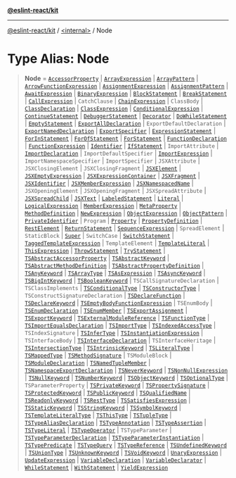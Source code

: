 [**@eslint-react/kit**](../../README.md)

***

[@eslint-react/kit](../../README.md) / [\<internal\>](../README.md) / Node

# Type Alias: Node

> **Node** = [`AccessorProperty`](AccessorProperty.md) \| [`ArrayExpression`](../interfaces/ArrayExpression.md) \| [`ArrayPattern`](../interfaces/ArrayPattern.md) \| [`ArrowFunctionExpression`](../interfaces/ArrowFunctionExpression.md) \| [`AssignmentExpression`](../interfaces/AssignmentExpression.md) \| [`AssignmentPattern`](../interfaces/AssignmentPattern.md) \| [`AwaitExpression`](../interfaces/AwaitExpression.md) \| [`BinaryExpression`](../interfaces/BinaryExpression.md) \| [`BlockStatement`](../interfaces/BlockStatement.md) \| [`BreakStatement`](../interfaces/BreakStatement.md) \| [`CallExpression`](../interfaces/CallExpression.md) \| `CatchClause` \| [`ChainExpression`](../interfaces/ChainExpression.md) \| `ClassBody` \| [`ClassDeclaration`](ClassDeclaration.md) \| [`ClassExpression`](../interfaces/ClassExpression.md) \| [`ConditionalExpression`](../interfaces/ConditionalExpression.md) \| [`ContinueStatement`](../interfaces/ContinueStatement.md) \| [`DebuggerStatement`](../interfaces/DebuggerStatement.md) \| [`Decorator`](../interfaces/Decorator.md) \| [`DoWhileStatement`](../interfaces/DoWhileStatement.md) \| [`EmptyStatement`](../interfaces/EmptyStatement.md) \| [`ExportAllDeclaration`](../interfaces/ExportAllDeclaration.md) \| `ExportDefaultDeclaration` \| [`ExportNamedDeclaration`](ExportNamedDeclaration.md) \| [`ExportSpecifier`](ExportSpecifier.md) \| [`ExpressionStatement`](../interfaces/ExpressionStatement.md) \| [`ForInStatement`](../interfaces/ForInStatement.md) \| [`ForOfStatement`](../interfaces/ForOfStatement.md) \| [`ForStatement`](../interfaces/ForStatement.md) \| [`FunctionDeclaration`](FunctionDeclaration.md) \| [`FunctionExpression`](../interfaces/FunctionExpression.md) \| [`Identifier`](../interfaces/Identifier.md) \| [`IfStatement`](../interfaces/IfStatement.md) \| `ImportAttribute` \| [`ImportDeclaration`](../interfaces/ImportDeclaration.md) \| `ImportDefaultSpecifier` \| [`ImportExpression`](../interfaces/ImportExpression.md) \| `ImportNamespaceSpecifier` \| `ImportSpecifier` \| `JSXAttribute` \| `JSXClosingElement` \| `JSXClosingFragment` \| [`JSXElement`](../interfaces/JSXElement-1.md) \| [`JSXEmptyExpression`](../interfaces/JSXEmptyExpression.md) \| [`JSXExpressionContainer`](../interfaces/JSXExpressionContainer.md) \| [`JSXFragment`](../interfaces/JSXFragment-1.md) \| [`JSXIdentifier`](../interfaces/JSXIdentifier.md) \| [`JSXMemberExpression`](../interfaces/JSXMemberExpression.md) \| [`JSXNamespacedName`](../interfaces/JSXNamespacedName.md) \| `JSXOpeningElement` \| `JSXOpeningFragment` \| `JSXSpreadAttribute` \| [`JSXSpreadChild`](../interfaces/JSXSpreadChild.md) \| [`JSXText`](../interfaces/JSXText-1.md) \| [`LabeledStatement`](../interfaces/LabeledStatement.md) \| [`Literal`](Literal-1.md) \| [`LogicalExpression`](../interfaces/LogicalExpression.md) \| [`MemberExpression`](MemberExpression.md) \| [`MetaProperty`](../interfaces/MetaProperty.md) \| [`MethodDefinition`](MethodDefinition.md) \| [`NewExpression`](../interfaces/NewExpression.md) \| [`ObjectExpression`](../interfaces/ObjectExpression.md) \| [`ObjectPattern`](../interfaces/ObjectPattern.md) \| [`PrivateIdentifier`](../interfaces/PrivateIdentifier.md) \| `Program` \| [`Property`](Property.md) \| [`PropertyDefinition`](PropertyDefinition.md) \| [`RestElement`](../interfaces/RestElement.md) \| [`ReturnStatement`](../interfaces/ReturnStatement.md) \| [`SequenceExpression`](../interfaces/SequenceExpression.md) \| `SpreadElement` \| `StaticBlock` \| [`Super`](../interfaces/Super.md) \| `SwitchCase` \| [`SwitchStatement`](../interfaces/SwitchStatement.md) \| [`TaggedTemplateExpression`](../interfaces/TaggedTemplateExpression.md) \| `TemplateElement` \| [`TemplateLiteral`](../interfaces/TemplateLiteral.md) \| [`ThisExpression`](../interfaces/ThisExpression.md) \| [`ThrowStatement`](../interfaces/ThrowStatement.md) \| [`TryStatement`](../interfaces/TryStatement.md) \| [`TSAbstractAccessorProperty`](TSAbstractAccessorProperty.md) \| [`TSAbstractKeyword`](../interfaces/TSAbstractKeyword.md) \| [`TSAbstractMethodDefinition`](TSAbstractMethodDefinition.md) \| [`TSAbstractPropertyDefinition`](TSAbstractPropertyDefinition.md) \| [`TSAnyKeyword`](../interfaces/TSAnyKeyword.md) \| [`TSArrayType`](../interfaces/TSArrayType.md) \| [`TSAsExpression`](../interfaces/TSAsExpression.md) \| [`TSAsyncKeyword`](../interfaces/TSAsyncKeyword.md) \| [`TSBigIntKeyword`](../interfaces/TSBigIntKeyword.md) \| [`TSBooleanKeyword`](../interfaces/TSBooleanKeyword.md) \| `TSCallSignatureDeclaration` \| `TSClassImplements` \| [`TSConditionalType`](../interfaces/TSConditionalType.md) \| [`TSConstructorType`](../interfaces/TSConstructorType.md) \| `TSConstructSignatureDeclaration` \| [`TSDeclareFunction`](TSDeclareFunction.md) \| [`TSDeclareKeyword`](../interfaces/TSDeclareKeyword.md) \| [`TSEmptyBodyFunctionExpression`](../interfaces/TSEmptyBodyFunctionExpression.md) \| `TSEnumBody` \| [`TSEnumDeclaration`](../interfaces/TSEnumDeclaration.md) \| [`TSEnumMember`](TSEnumMember.md) \| [`TSExportAssignment`](../interfaces/TSExportAssignment.md) \| [`TSExportKeyword`](../interfaces/TSExportKeyword.md) \| [`TSExternalModuleReference`](../interfaces/TSExternalModuleReference.md) \| [`TSFunctionType`](../interfaces/TSFunctionType.md) \| [`TSImportEqualsDeclaration`](TSImportEqualsDeclaration.md) \| [`TSImportType`](../interfaces/TSImportType.md) \| [`TSIndexedAccessType`](../interfaces/TSIndexedAccessType.md) \| `TSIndexSignature` \| [`TSInferType`](../interfaces/TSInferType.md) \| [`TSInstantiationExpression`](../interfaces/TSInstantiationExpression.md) \| `TSInterfaceBody` \| [`TSInterfaceDeclaration`](../interfaces/TSInterfaceDeclaration.md) \| `TSInterfaceHeritage` \| [`TSIntersectionType`](../interfaces/TSIntersectionType.md) \| [`TSIntrinsicKeyword`](../interfaces/TSIntrinsicKeyword.md) \| [`TSLiteralType`](../interfaces/TSLiteralType.md) \| [`TSMappedType`](../interfaces/TSMappedType.md) \| [`TSMethodSignature`](TSMethodSignature.md) \| `TSModuleBlock` \| [`TSModuleDeclaration`](TSModuleDeclaration.md) \| [`TSNamedTupleMember`](../interfaces/TSNamedTupleMember.md) \| [`TSNamespaceExportDeclaration`](../interfaces/TSNamespaceExportDeclaration.md) \| [`TSNeverKeyword`](../interfaces/TSNeverKeyword.md) \| [`TSNonNullExpression`](../interfaces/TSNonNullExpression.md) \| [`TSNullKeyword`](../interfaces/TSNullKeyword.md) \| [`TSNumberKeyword`](../interfaces/TSNumberKeyword.md) \| [`TSObjectKeyword`](../interfaces/TSObjectKeyword.md) \| [`TSOptionalType`](../interfaces/TSOptionalType.md) \| `TSParameterProperty` \| [`TSPrivateKeyword`](../interfaces/TSPrivateKeyword.md) \| [`TSPropertySignature`](TSPropertySignature.md) \| [`TSProtectedKeyword`](../interfaces/TSProtectedKeyword.md) \| [`TSPublicKeyword`](../interfaces/TSPublicKeyword.md) \| [`TSQualifiedName`](../interfaces/TSQualifiedName.md) \| [`TSReadonlyKeyword`](../interfaces/TSReadonlyKeyword.md) \| [`TSRestType`](../interfaces/TSRestType.md) \| [`TSSatisfiesExpression`](../interfaces/TSSatisfiesExpression.md) \| [`TSStaticKeyword`](../interfaces/TSStaticKeyword.md) \| [`TSStringKeyword`](../interfaces/TSStringKeyword.md) \| [`TSSymbolKeyword`](../interfaces/TSSymbolKeyword.md) \| [`TSTemplateLiteralType`](../interfaces/TSTemplateLiteralType.md) \| [`TSThisType`](../interfaces/TSThisType.md) \| [`TSTupleType`](../interfaces/TSTupleType.md) \| [`TSTypeAliasDeclaration`](../interfaces/TSTypeAliasDeclaration.md) \| [`TSTypeAnnotation`](../interfaces/TSTypeAnnotation.md) \| [`TSTypeAssertion`](../interfaces/TSTypeAssertion.md) \| [`TSTypeLiteral`](../interfaces/TSTypeLiteral.md) \| [`TSTypeOperator`](../interfaces/TSTypeOperator.md) \| `TSTypeParameter` \| [`TSTypeParameterDeclaration`](../interfaces/TSTypeParameterDeclaration.md) \| [`TSTypeParameterInstantiation`](../interfaces/TSTypeParameterInstantiation.md) \| [`TSTypePredicate`](../interfaces/TSTypePredicate.md) \| [`TSTypeQuery`](../interfaces/TSTypeQuery.md) \| [`TSTypeReference`](../interfaces/TSTypeReference.md) \| [`TSUndefinedKeyword`](../interfaces/TSUndefinedKeyword.md) \| [`TSUnionType`](../interfaces/TSUnionType.md) \| [`TSUnknownKeyword`](../interfaces/TSUnknownKeyword.md) \| [`TSVoidKeyword`](../interfaces/TSVoidKeyword.md) \| [`UnaryExpression`](../interfaces/UnaryExpression.md) \| [`UpdateExpression`](../interfaces/UpdateExpression.md) \| [`VariableDeclaration`](VariableDeclaration.md) \| [`VariableDeclarator`](VariableDeclarator.md) \| [`WhileStatement`](../interfaces/WhileStatement.md) \| [`WithStatement`](../interfaces/WithStatement.md) \| [`YieldExpression`](../interfaces/YieldExpression.md)
